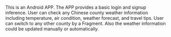 This is an Android APP.
The APP provides a basic login and signup inference.
User can check any Chinese county weather information including temperature, air condition, weather forecast, and travel tips. 
User can switch to any other county by a Fragment. Also the weather information could be updated manually or automatically.
